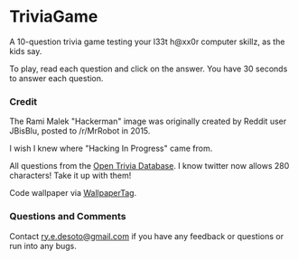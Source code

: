 # TriviaGame

A 10-question trivia game testing your l33t h@xx0r computer skillz, as the kids say.

To play, read each question and click on the answer. You have 30 seconds to answer each question.

### Credit

The Rami Malek "Hackerman" image was originally created by Reddit user JBisBlu, posted to /r/MrRobot in 2015.

I wish I knew where "Hacking In Progress" came from.

All questions from the [Open Trivia Database](https://opentdb.com/). I know twitter now allows 280 characters! Take it up with them!

Code wallpaper via [WallpaperTag](https://wallpapertag.com/code-background).

### Questions and Comments

Contact ry.e.desoto@gmail.com if you have any feedback or questions or run into any bugs.
